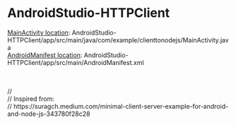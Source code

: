 # AndroidStudio-HTTPClient


[MainActivity location](https://github.com/KushMax/AndroidStudio-HTTPClient/blob/master/app/src/main/java/com/example/clienttonodejs/MainActivity.java): AndroidStudio-HTTPClient/app/src/main/java/com/example/clienttonodejs/MainActivity.java<br>
[AndroidManifest location](AndroidStudio-HTTPClient/app/src/main/AndroidManifest.xml): AndroidStudio-HTTPClient/app/src/main/AndroidManifest.xml<br>


<br>
<br>
// <br>
// Inspired from:<br>
// https://suragch.medium.com/minimal-client-server-example-for-android-and-node-js-343780f28c28<br>
